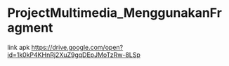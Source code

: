 # ProjectMultimedia_MenggunakanFragment
link apk
https://drive.google.com/open?id=1k0kP4KHnRj2XuZ9gqDEpJMoTzRw-8LSp
